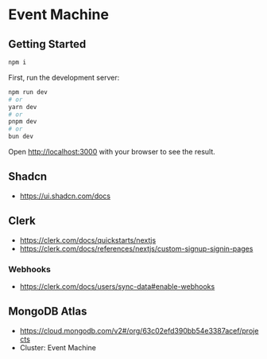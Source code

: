# Event Machine

## Getting Started

```bash
npm i
```

First, run the development server:

```bash
npm run dev
# or
yarn dev
# or
pnpm dev
# or
bun dev
```

Open [http://localhost:3000](http://localhost:3000) with your browser to see the result.

## Shadcn

- https://ui.shadcn.com/docs

## Clerk

- https://clerk.com/docs/quickstarts/nextjs
- https://clerk.com/docs/references/nextjs/custom-signup-signin-pages

### Webhooks

- https://clerk.com/docs/users/sync-data#enable-webhooks

## MongoDB Atlas

- https://cloud.mongodb.com/v2#/org/63c02efd390bb54e3387acef/projects
- Cluster: Event Machine
